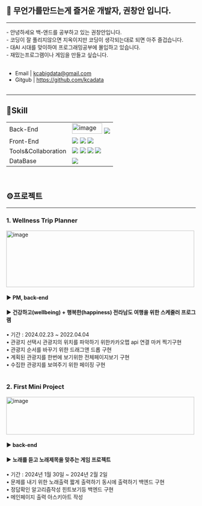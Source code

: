 <h2>🙂 무언가를만드는게 즐거운  개발자, 권창안 입니다.</h2>
<hr>
- 안녕하세요 백-앤드를 공부하고 있는 권창안입니다.<br>
- 코딩이 잘 풀리지않으면 지옥이지만 코딩이 생각되는대로 되면 아주 즐겁습니다.<br>
- 대AI 시대를 맞이하여 프로그래밍공부에 몰입하고 있습니다. <br>
- 재밌는프로그램이나 게임을 만들고 싶습니다. <br><br>

- Email | kcabigdata@gmail.com <br>
- Gitgub | https://github.com/kcadata <br> <br>
<hr>


<h2>🔧Skill</h2>
<table>
     <tr>
        <td>Back-End</td>
        <td>
            <img width="80px" height="28px" alt="image" src="https://github.com/kcadata/kcadata/assets/157599955/1afcacfa-ce9e-481b-ba42-14c2320c5d13">
            <img src="https://img.shields.io/badge/Java-007396?style=for-the-badge&logo=java&logoColor=white"/>            
        </td>
    </tr>
    <tr>
        <td>Front-End</td>
        <td>
            <img src="https://img.shields.io/badge/HTML5-E34F26?style=for-the-badge&logo=HTML5&logoColor=white"/>
            <img src="https://img.shields.io/badge/CSS3-1572B6?style=for-the-badge&logo=CSS3&logoColor=white"/>
            <img src="https://img.shields.io/badge/JavaScript-F7DF1E?style=for-the-badge&logo=JavaScript&logoColor=white"/>          
        </td>
    </tr>
    <tr>
        <td>Tools&Collaboration</td>
        <td>
            <img src="https://img.shields.io/badge/Eclipse-2C2255?style=for-the-badge&logo=Eclipse&logoColor=white"/>         
            <img src="https://img.shields.io/badge/VSCode-007ACC?style=for-the-badge&logo=VisualStudioCode&logoColor=white"/>
            <img src="https://img.shields.io/badge/Git-F05032?style=for-the-badge&logo=Git&logoColor=white"/>
            <img src="https://img.shields.io/badge/GitHub-181717?style=for-the-badge&logo=GitHub&logoColor=white"/>
        </td>
    </tr>
    <tr>
        <td>DataBase</td>
        <td>
            <img src="https://img.shields.io/badge/Oracle 11g-F80000?style=for-the-badge&logo=Oracle&logoColor=white"/>
        </td>
    </tr>
  
</table>
<br>

<h2>⚙️프로젝트</h2>
<hr>

<h3> 1. Wellness Trip Planner </h3>
<img width="500px" height="150px" alt="image" src="https://github.com/kcadata/kcadata/assets/157599955/9d990815-2177-4cfe-a471-0efd19446900">
<h4> ▶ PM, back-end </h4>
<h4> ▶ 건강하고(wellbeing) + 행복한(happiness) 전라남도 여행을 위한 스케줄러 프로그램 </h4>
• 기간 : 2024.02.23 ~ 2022.04.04 <br>
• 관광지 선택시 관광지의 위치를 파악하기 위한카카오맵 api 연결 마커 찍기구현<br>
• 관광지 순서를 바꾸기 위한 드래그앤 드롭 구현<br>
• 계획된 관광지를 한번에 보기위한 전체페이지보기 구현<br>
• 수집한 관광지를 보여주기 위한 페이징 구현<br><br>

<h3> 2. First Mini Project </h3>
<img width="500px" height="100px" alt="image" src="https://github.com/kcadata/kcadata/assets/157599955/ab2f9ae4-a29e-43b8-99fb-f26e2393a94d">

<h4> ▶ back-end</h4>
<h4> ▶ 노래를 듣고 노래제목을 맞추는 게임 프로젝트</h4>
• 기간 : 2024년 1월 30일 ~ 2024년 2월 2일 <br>
• 문제를 내기 위한 노래출력 짧게 출력하기 동시에 출력하기 백엔드 구현 <br>
• 정답확인 알고리즘작성 힌트보기등 백엔드 구현 <br>
• 메인페이지 출력 아스키아트 작성 <br>


